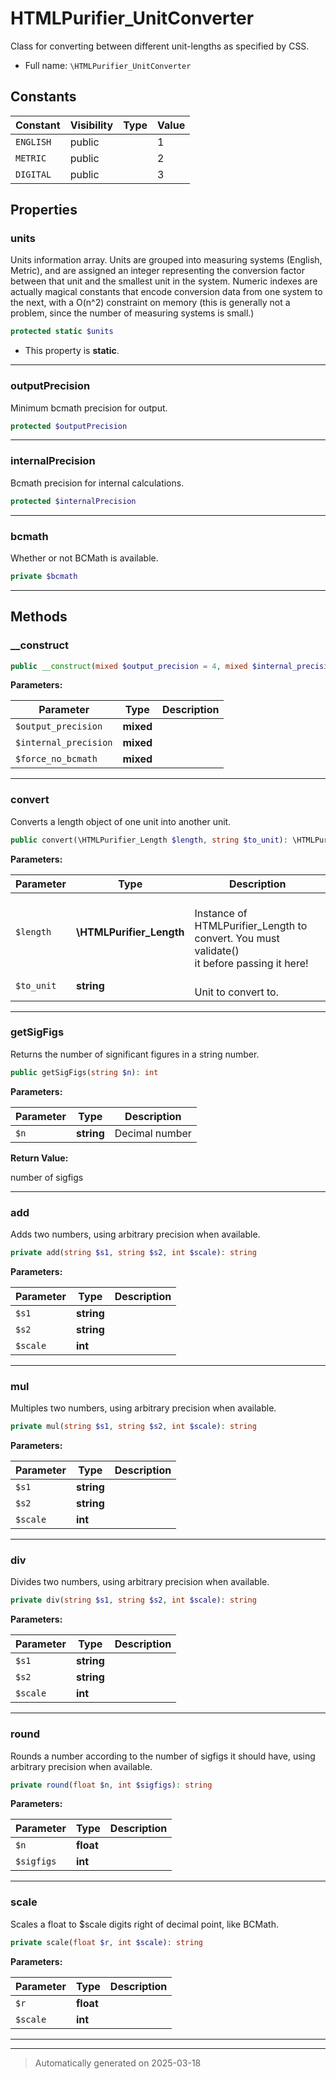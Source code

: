 
# HTMLPurifier_UnitConverter

Class for converting between different unit-lengths as specified by
CSS.



* Full name: `\HTMLPurifier_UnitConverter`


## Constants

| Constant | Visibility | Type | Value |
|:---------|:-----------|:-----|:------|
|`ENGLISH`|public| |1|
|`METRIC`|public| |2|
|`DIGITAL`|public| |3|

## Properties


### units

Units information array. Units are grouped into measuring systems
(English, Metric), and are assigned an integer representing
the conversion factor between that unit and the smallest unit in
the system. Numeric indexes are actually magical constants that
encode conversion data from one system to the next, with a O(n^2)
constraint on memory (this is generally not a problem, since
the number of measuring systems is small.)

```php
protected static $units
```



* This property is **static**.


***

### outputPrecision

Minimum bcmath precision for output.

```php
protected $outputPrecision
```






***

### internalPrecision

Bcmath precision for internal calculations.

```php
protected $internalPrecision
```






***

### bcmath

Whether or not BCMath is available.

```php
private $bcmath
```






***

## Methods


### __construct



```php
public __construct(mixed $output_precision = 4, mixed $internal_precision = 10, mixed $force_no_bcmath = false): mixed
```








**Parameters:**

| Parameter | Type | Description |
|-----------|------|-------------|
| `$output_precision` | **mixed** |  |
| `$internal_precision` | **mixed** |  |
| `$force_no_bcmath` | **mixed** |  |





***

### convert

Converts a length object of one unit into another unit.

```php
public convert(\HTMLPurifier_Length $length, string $to_unit): \HTMLPurifier_Length|bool
```








**Parameters:**

| Parameter | Type | Description |
|-----------|------|-------------|
| `$length` | **\HTMLPurifier_Length** | <br />Instance of HTMLPurifier_Length to convert. You must validate()<br />it before passing it here! |
| `$to_unit` | **string** | <br />Unit to convert to. |





***

### getSigFigs

Returns the number of significant figures in a string number.

```php
public getSigFigs(string $n): int
```








**Parameters:**

| Parameter | Type | Description |
|-----------|------|-------------|
| `$n` | **string** | Decimal number |


**Return Value:**

number of sigfigs




***

### add

Adds two numbers, using arbitrary precision when available.

```php
private add(string $s1, string $s2, int $scale): string
```








**Parameters:**

| Parameter | Type | Description |
|-----------|------|-------------|
| `$s1` | **string** |  |
| `$s2` | **string** |  |
| `$scale` | **int** |  |





***

### mul

Multiples two numbers, using arbitrary precision when available.

```php
private mul(string $s1, string $s2, int $scale): string
```








**Parameters:**

| Parameter | Type | Description |
|-----------|------|-------------|
| `$s1` | **string** |  |
| `$s2` | **string** |  |
| `$scale` | **int** |  |





***

### div

Divides two numbers, using arbitrary precision when available.

```php
private div(string $s1, string $s2, int $scale): string
```








**Parameters:**

| Parameter | Type | Description |
|-----------|------|-------------|
| `$s1` | **string** |  |
| `$s2` | **string** |  |
| `$scale` | **int** |  |





***

### round

Rounds a number according to the number of sigfigs it should have,
using arbitrary precision when available.

```php
private round(float $n, int $sigfigs): string
```








**Parameters:**

| Parameter | Type | Description |
|-----------|------|-------------|
| `$n` | **float** |  |
| `$sigfigs` | **int** |  |





***

### scale

Scales a float to $scale digits right of decimal point, like BCMath.

```php
private scale(float $r, int $scale): string
```








**Parameters:**

| Parameter | Type | Description |
|-----------|------|-------------|
| `$r` | **float** |  |
| `$scale` | **int** |  |





***


***
> Automatically generated on 2025-03-18
